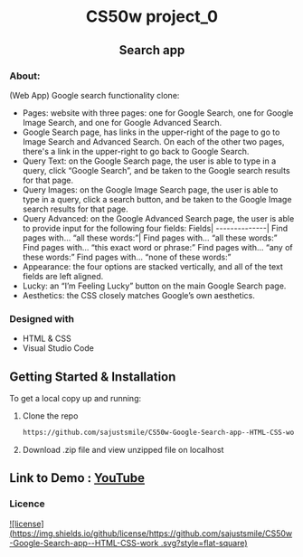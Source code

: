 
<!-- PROJECT TITLE -->
  <h1 align="center">CS50w project_0</h1>

 <h2 2 align="center">
    Search app
    <br />
    </h2>


### About:
(Web App) Google search functionality clone: 

* Pages: website with three pages: one for Google Search, one for Google Image Search, and one for Google Advanced Search.
* Google Search page, has links in the upper-right of the page to go to Image Search and Advanced Search. On each of the other two pages, there's  a link in the upper-right to go back to Google Search.
* Query Text: on the Google Search page, the user is able to type in a query, click “Google Search”, and be taken to the Google search results for that page.
* Query Images: on the Google Image Search page, the user is able to type in a query, click a search button, and be taken to the Google Image search results for that page.
* Query Advanced: on the Google Advanced Search page, the user is able to provide input for the following four fields:
Fields|
--------------|
Find pages with… “all these words:”|
Find pages with… “all these words:”
Find pages with… “this exact word or phrase:”
Find pages with… “any of these words:”
Find pages with… “none of these words:”
* Appearance: the four options are stacked vertically, and all of the text fields are left aligned.
* Lucky: an “I’m Feeling Lucky” button on the main Google Search page. 
* Aesthetics: the CSS closely matches Google’s own aesthetics.

### Designed with

* HTML & CSS
* Visual Studio Code

<!-- GETTING STARTED -->
## Getting Started & Installation

To get a local copy up and running:

1. Clone the repo
   ```sh
   https://github.com/sajustsmile/CS50w-Google-Search-app--HTML-CSS-work.git
   ```
2. Download .zip file and view unzipped file on localhost

<!-- USAGE EXAMPLES -->
## Link to Demo : [YouTube](https://youtu.be/qowzXPWyZF0)

### Licence
[![license](https://img.shields.io/github/license/https://github.com/sajustsmile/CS50w-Google-Search-app--HTML-CSS-work
.svg?style=flat-square)](https://github.com/sajustsmile/CS50w-Google-Search-app--HTML-CSS-work/blob/main/LICENSE)



